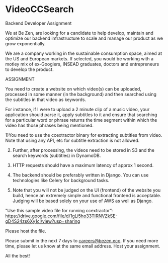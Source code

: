 # VideoCCSearch

Backend Developer Assignment

We at Be Zen, are looking for a candidate to help develop, maintain and optimize our backend infrastructure to scale and manage our product as we grow exponentially.

We are a company working in the sustainable consumption space, aimed at the US and European markets. If selected, you would be working with a motley mix of ex-Googlers, INSEAD graduates, doctors and entrepreneurs to develop the product.

ASSIGNMENT

You need to create a website on which video(s) can be uploaded, processed in some manner (in the background) and then searched using the subtitles in that video as keywords.

For instance, if I were to upload a 2 minute clip of a music video, your application should parse it, apply subtitles to it and ensure that searching for a particular word or phrase returns the time segment within which the video has those phrases being mentioned.

1)You need to use the ccextractor binary for extracting subtitles from video. Note that using any API, etc for subtitle extraction is not allowed.

2) Further, after processing, the videos need to be stored in S3 and the search keywords (subtitles) in DynamoDB.

3) HTTP requests should have a maximum latency of approx 1 second.

4) The backend should be preferably written in Django. You can use technologies like Celery for background tasks.

5) Note that you will not be judged on the UI (frontend) of the website you build, hence an extremely simple and functional frontend is acceptable. Judging will be based solely on your use of AWS as well as Django.

"Use this sample video file for running ccextractor”: https://drive.google.com/file/d/1gLi5ho33TIRNVZkSE-gD4S24zs6Xy1ci/view?usp=sharing

Please host the file.

Please submit in the next 7 days to careers@bezen.eco. If you need more time, please let us know at the same email address. Host your assignment.

All the best!